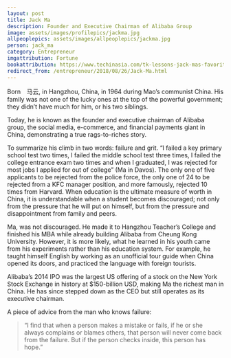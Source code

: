 ```yaml
---
layout: post
title: Jack Ma 
description: Founder and Executive Chairman of Alibaba Group
image: assets/images/profilepics/jackma.jpg
allpeoplepics: assets/images/allpeoplepics/jackma.jpg
person: jack_ma
category: Entrepreneur
imgattribution: Fortune
bookattribution: https://www.techinasia.com/tk-lessons-jack-mas-favorite-book 
redirect_from: /entrepreneur/2018/08/26/Jack-Ma.html
---
```


Born　马云, in Hangzhou, China, in 1964 during Mao’s communist China. His family was not one of the lucky ones at the top of the powerful government; they didn’t have much for him, or his two siblings.

Today, he is known as the founder and executive chairman of Alibaba group, the social media, e-commerce, and financial payments giant in China, demonstrating a true rags-to-riches story. 

To summarize his climb in two words: failure and grit. “I failed a key primary school test two times, I failed the middle school test three times, I failed the college entrance exam two times and when I graduated, I was rejected for most jobs I applied for out of college” (Ma in Davos). The only one of five applicants to be rejected from the police force, the only one of 24 to be rejected from a KFC manager position, and more famously, rejected 10 times from Harvard. When education is the ultimate measure of worth in China, it is understandable when a student becomes discouraged; not only from the pressure that he will put on himself, but from the pressure and disappointment from family and peers. 

Ma, was not discouraged. He made it to Hangzhou Teacher’s College and finished his MBA while already building Alibaba from Cheung Kong University. However, it is more likely, what he learned in his youth came from his experiments rather than his education system. For example, he taught himself English by working as an unofficial tour guide when China opened its doors, and practiced the language with foreign tourists. 

Alibaba’s 2014 IPO was the largest US offering of a stock on the New York Stock Exchange in history at $150-billion USD, making Ma the richest man in China. He has since stepped down as the CEO but still operates as its executive chairman. 

A piece of advice from the man who knows failure: 
> “I find that when a person makes a mistake or fails, if he or she always complains or blames others, that person will never come back from the failure. But if the person checks inside, this person has hope.”




